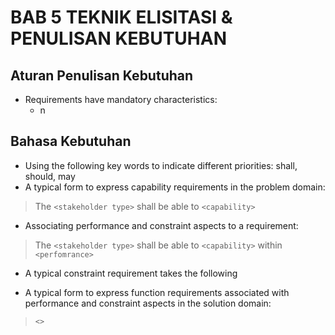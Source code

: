 # BAB 5 TEKNIK ELISITASI & PENULISAN KEBUTUHAN

## Aturan Penulisan Kebutuhan

- Requirements have mandatory characteristics:
  - n

## Bahasa Kebutuhan

- Using the following key words to indicate different priorities: shall, should, may
- A typical form to express capability requirements in the problem domain:

> The `<stakeholder type>` shall be able to `<capability>`

- Associating performance and constraint aspects to a requirement:

> The `<stakeholder type>` shall be able to `<capability>` within `<perfomrance>`

- A typical constraint requirement takes the following

- A typical form to express function requirements associated with performance and constraint aspects in the solution domain:

> `<>`
